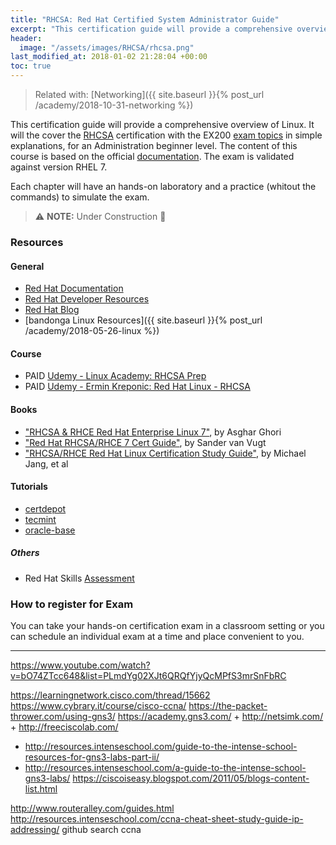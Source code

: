 ```yaml
---
title: "RHCSA: Red Hat Certified System Administrator Guide"
excerpt: "This certification guide will provide a comprehensive overview of Red Hat Enterprise Linux, RHEL 7, covering the EX200 exam topics."
header:
  image: "/assets/images/RHCSA/rhcsa.png"
last_modified_at: 2018-01-02 21:28:04 +00:00
toc: true
---
```


> Related with: [Networking]({{ site.baseurl }}{% post_url /academy/2018-10-31-networking %})

This certification guide will provide a comprehensive overview of Linux. It will the cover the [RHCSA](https://www.redhat.com/en/services/certification/rhcsa) certification with the EX200 [exam topics](https://www.redhat.com/en/services/training/ex200-red-hat-certified-system-administrator-rhcsa-exam) in simple explanations, for an Administration beginner level. The content of this course is based on the official [documentation](https://access.redhat.com/documentation/en-us/red_hat_enterprise_linux/7/). The exam is validated against version RHEL 7.

Each chapter will have an hands-on laboratory and a practice (whitout the commands) to simulate the exam.

> :warning: **NOTE:**  Under Construction :construction:

### Resources

#### General
* [Red Hat Documentation](https://access.redhat.com/documentation/en-us/red_hat_enterprise_linux)
* [Red Hat Developer Resources](https://developers.redhat.com/topics/linux/)
* [Red Hat Blog](https://rhelblog.redhat.com/)
* [bandonga Linux Resources]({{ site.baseurl }}{% post_url /academy/2018-05-26-linux %})

#### Course
* PAID [Udemy - Linux Academy: RHCSA Prep](https://www.udemy.com/linux-academy-red-hat-certified-systems-administrator-prep/)
* PAID [Udemy - Ermin Kreponic: Red Hat Linux - RHCSA](https://www.udemy.com/red-hat-linux-centos-rhcsa/)

#### Books
* ["RHCSA & RHCE Red Hat Enterprise Linux 7"](https://www.amazon.com/dp/1495148203), by Asghar Ghori
* ["Red Hat RHCSA/RHCE 7 Cert Guide"](https://www.amazon.com/dp/0789754053), by Sander van Vugt
* ["RHCSA/RHCE Red Hat Linux Certification Study Guide"](https://www.amazon.com/dp/0071841962), by Michael Jang, et al

#### Tutorials
* [certdepot](https://www.certdepot.net/rhel7-rhcsa-exam-objectives/)
* [tecmint](https://www.tecmint.com/rhcsa-exam-reviewing-essential-commands-system-documentation/)
* [oracle-base](https://oracle-base.com/articles/linux/rhcsa-and-rhce-6)

##### Others
* Red Hat Skills [Assessment](https://www.redhat.com/rhtapps/assessment/)

### How to register for Exam
You can take your hands-on certification exam in a classroom setting or you can schedule an individual exam at a time and place convenient to you.











--------------------------------------------------------------------------------


https://www.youtube.com/watch?v=bO74ZTcc648&list=PLmdYg02XJt6QRQfYjyQcMPfS3mrSnFbRC

https://learningnetwork.cisco.com/thread/15662
https://www.cybrary.it/course/cisco-ccna/
https://the-packet-thrower.com/using-gns3/
https://academy.gns3.com/ + http://netsimk.com/ + http://freeciscolab.com/
  * http://resources.intenseschool.com/guide-to-the-intense-school-resources-for-gns3-labs-part-ii/
  * http://resources.intenseschool.com/a-guide-to-the-intense-school-gns3-labs/
https://ciscoiseasy.blogspot.com/2011/05/blogs-content-list.html

http://www.routeralley.com/guides.html
http://resources.intenseschool.com/ccna-cheat-sheet-study-guide-ip-addressing/
github search ccna
